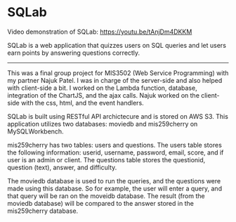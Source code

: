 # SQLab
Video demonstration of SQLab: https://youtu.be/tAnjDm4DKKM

SQLab is a web application that quizzes users on SQL queries and let users earn points by answering questions correctly. 

--------
This was a final group project for MIS3502 (Web Service Programming) with my partner Najuk Patel.
I was in charge of the server-side and also helped with client-side a bit.
I worked on the Lambda function, database, integration of the ChartJS, and the ajax calls.
Najuk worked on the client-side with the css, html, and the event handlers. 

SQLab is built using RESTful API archictecure and is stored on AWS S3.
This application utilizes two databases: moviedb and mis259cherry on MySQLWorkbench.

mis259cherry has two tables: users and questions. The users table stores the following information: userid, username, password, email, score, and if user is an admin or client. 
The questions table stores the questionid, question (text), answer, and difficulty. 

The moviedb database is used to run the queries, and the questions were made using this database. So for example, the user will enter a query, and that query will be ran on the moveidb database.
The result (from the moviedb database) will be compared to the answer stored in the mis259cherry database.
